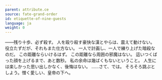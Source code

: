 ```yaml
---
parent: attribute.ce
source: fate-grand-order
id: etiquette-of-nine-guests
language: ja
weight: 0
---
```


――残り十歩、必ず殺す。
人を殴り殺す豪快な漢とやらは、震えて動けない。
役立たずだが、それもまた仕方ない。
一人で計画し、一人で練り上げた暗殺なのだ。
この距離ならいけるはず。
この距離なら周囲の邪魔はない。
這いつくばった顔を上げるまで、あと数秒。
私の余命は幾ばくもないということ。
人生には楽しかった思い出しかなく、後悔はない。
……さて、では。
そろそろ跳ぶとしよう。憎く愛しい、皇帝の下へ。
